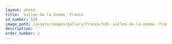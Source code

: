 ```yaml
---
layout: photo
title:  Vallee de la Somme, France
id_number: 520
image_path: /assets/images/gallery/france/520--vallee-de-la-somme--france.jpg
description: ''
order_number: 1
---
```

